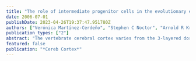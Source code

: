 ```yaml
---
title: "The role of intermediate progenitor cells in the evolutionary expansion of the cerebral cortex"
date: 2006-07-01
publishDate: 2023-04-26T19:37:47.951780Z
authors: ["Verónica Martı́nez-Cerdeño", "Stephen C Noctor", "Arnold R Kriegstein"]
publication_types: ["2"]
abstract: "The vertebrate cerebral cortex varies from the 3-layered dorsal cortex of reptiles to the 6-layered lissencephalic cortex characteristic of rodents and to the 6-layered gyrencephalic cortex typical of carnivores and primates. Distinct developmental mechanisms may have evolved independently to account for the radial expansion that produced the multilayered cortex of mammals and for the tangential expansion of cortical surface area that resulted in gyrencephalic cortex. Recent evidence shows that during the late stages of cortical development, radial glial cells divide asymmetrically in the ventricular zone to generate radial glial cells and intermediate progenitor (IP) cells and that IP cells subsequently divide symmetrically in the subventricular zone to produce multiple neurons. We propose that the evolution of this two-step pattern of neurogenesis played an important role in the amplification of cell numbers underlying the radial and tangential expansion of the cerebral cortex."
featured: false
publication: "*Cereb Cortex*"
---
```


